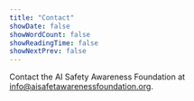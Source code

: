 ```yaml
---
title: "Contact"
showDate: false
showWordCount: false
showReadingTime: false
showNextPrev: false
---
```

Contact the AI Safety Awareness Foundation at [info@aisafetawarenessfoundation.org](mailto:info@aisafetyawarenessfoundation.org).